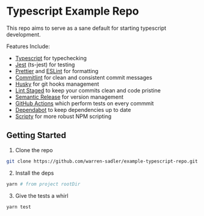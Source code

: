 # Typescript Example Repo

This repo aims to serve as a sane default for starting typescript development.

Features Include:

-   [Typescript](https://www.typescriptlang.org/) for typechecking
-   [Jest](https://jestjs.io/) (ts-jest) for testing
-   [Prettier](https://prettier.io/) and [ESLint](https://eslint.org/) for formatting
-   [Commitlint](https://commitlint.js.org/#/) for clean and consistent commit messages
-   [Husky](https://typicode.github.io/husky/#/) for git hooks management
-   [Lint Staged](https://github.com/okonet/lint-staged) to keep your commits clean and code pristine
-   [Semantic Release](https://semantic-release.gitbook.io/semantic-release/) for version management
-   [GitHub Actions](https://github.com/features/actions) which perform tests on every commmit
-   [Dependabot](https://stackshare.io/dependabot#:~:text=Dependabot%20helps%20you%20keep%20your,category%20of%20a%20tech%20stack.) to keep dependencies up to date
-   [Scripty](npmjs.com/package/scripty) for more robust NPM scripting

## Getting Started

1. Clone the repo

```bash
git clone https://github.com/warren-sadler/example-typescript-repo.git <name-of-your-project>
```

2. Install the deps

```bash
yarn # from project rootDir
```

3. Give the tests a whirl

```bash
yarn test
```
